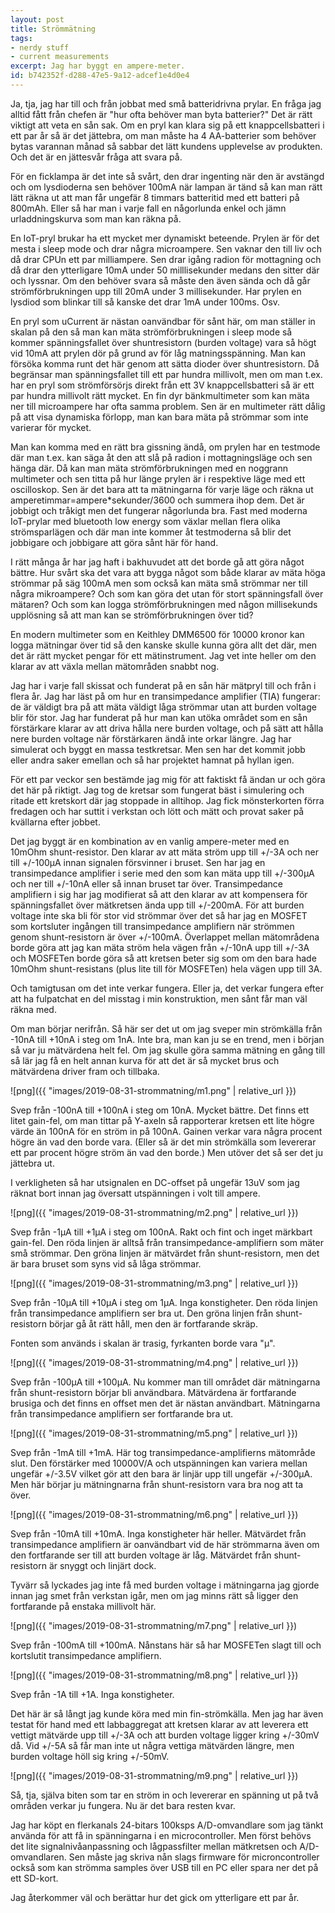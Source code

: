 ```yaml
---
layout: post
title: Strömmätning
tags:
- nerdy stuff
- current measurements
excerpt: Jag har byggt en ampere-meter.
id: b742352f-d288-47e5-9a12-adcef1e4d0e4
---
```


Ja, tja, jag har till och från jobbat med små batteridrivna prylar.
En fråga jag alltid fått från chefen är "hur ofta behöver man byta
batterier?"  Det är rätt viktigt att veta en sån sak.  Om en pryl kan
klara sig på ett knappcellsbatteri i ett par år så är det jättebra, om
man måste ha 4 AA-batterier som behöver bytas varannan månad så
sabbar det lätt kundens upplevelse av produkten.  Och det är en
jättesvår fråga att svara på.

För en ficklampa är det inte så svårt, den drar ingenting när den är
avstängd och om lysdioderna sen behöver 100mA när lampan är tänd så
kan man rätt lätt räkna ut att man får ungefär 8 timmars batteritid
med ett batteri på 800mAh.  Eller så har man i varje fall en
någorlunda enkel och jämn urladdningskurva som man kan räkna på.

En IoT-pryl brukar ha ett mycket mer dynamiskt beteende.  Prylen är
för det mesta i sleep mode och drar några microampere.  Sen vaknar den
till liv och då drar CPUn ett par milliampere.  Sen drar igång radion
för mottagning och då drar den ytterligare 10mA under 50
milllisekunder medans den sitter där och lyssnar.  Om den behöver
svara så måste den även sända och då går strömförbrukningen upp till
20mA under 3 millisekunder.  Har prylen en lysdiod som blinkar till så
kanske det drar 1mA under 100ms.  Osv.

En pryl som uCurrent är nästan oanvändbar för sånt här, om man ställer
in skalan på den så man kan mäta strömförbrukningen i sleep mode så
kommer spänningsfallet över shuntresistorn (burden voltage) vara så
högt vid 10mA att prylen dör på grund av för låg matningsspänning.
Man kan försöka komma runt det här genom att sätta dioder över
shuntresistorn.  Då begränsar man spänningsfallet till ett par hundra
millivolt, men om man t.ex. har en pryl som strömförsörjs direkt från
ett 3V knappcellsbatteri så är ett par hundra millivolt rätt mycket.
En fin dyr bänkmultimeter som kan mäta ner till microampere har ofta
samma problem.  Sen är en multimeter rätt dålig på att visa dynamiska
förlopp, man kan bara mäta på strömmar som inte varierar för mycket.

Man kan komma med en rätt bra gissning ändå, om prylen har en testmode
där man t.ex. kan säga åt den att slå på radion i mottagningsläge och
sen hänga där.  Då kan man mäta strömförbrukningen med en noggrann
multimeter och sen titta på hur länge prylen är i respektive läge med
ett oscilloskop.  Sen är det bara att ta mätningarna för varje läge
och räkna ut amperetimmar=ampere*sekunder/3600 och summera ihop dem.
Det är jobbigt och tråkigt men det fungerar någorlunda bra.  Fast med
moderna IoT-prylar med bluetooth low energy som växlar mellan flera
olika strömsparlägen och där man inte kommer åt testmoderna så blir
det jobbigare och jobbigare att göra sånt här för hand.

I rätt många år har jag haft i bakhuvudet att det borde gå att göra
något bättre.  Hur svårt ska det vara att bygga något som både klarar
av mäta höga strömmar på säg 100mA men som också kan mäta små strömmar
ner till några mikroampere?  Och som kan göra det utan för stort
spänningsfall över mätaren?  Och som kan logga strömförbrukningen med
någon millisekunds upplösning så att man kan se strömförbrukningen
över tid?

En modern multimeter som en Keithley DMM6500 för 10000 kronor kan
logga mätningar över tid så den kanske skulle kunna göra allt det där,
men det är rätt mycket pengar för ett mätinstrument.  Jag vet inte
heller om den klarar av att växla mellan mätområden snabbt nog.

Jag har i varje fall skissat och funderat på en sån här mätpryl till
och från i flera år.  Jag har läst på om hur en transimpedance
amplifier (TIA) fungerar: de är väldigt bra på att mäta väldigt låga
strömmar utan att burden voltage blir för stor.  Jag har funderat på
hur man kan utöka området som en sån förstärkare klarar av att driva
hålla nere burden voltage, och på sätt att hålla nere burden voltage
när förstärkaren ändå inte orkar längre.  Jag har simulerat och byggt
en massa testkretsar.  Men sen har det kommit jobb eller andra saker
emellan och så har projektet hamnat på hyllan igen.

För ett par veckor sen bestämde jag mig för att faktiskt få ändan ur
och göra det här på riktigt.  Jag tog de kretsar som fungerat bäst i
simulering och ritade ett kretskort där jag stoppade in alltihop.  Jag
fick mönsterkorten förra fredagen och har suttit i verkstan och lött
och mätt och provat saker på kvällarna efter jobbet.

Det jag byggt är en kombination av en vanlig ampere-meter med en
10mOhm shunt-resistor.  Den klarar av att mäta ström upp till +/-3A
och ner till +/-100µA innan signalen försvinner i bruset.  Sen har jag
en transimpedance amplifier i serie med den som kan mäta upp till
+/-300µA och ner till +/-10nA eller så innan bruset tar över.
Transimpedance amplifiern i sig har jag modifierat så att den klarar
av att kompensera för spänningsfallet över mätkretsen ända upp till
+/-200mA.  För att burden voltage inte ska bli för stor vid strömmar
över det så har jag en MOSFET som kortsluter ingången till
transimpedance amplifiern när strömmen genom shunt-resistorn är över
+/-100mA.  Överlappet mellan mätområdena borde göra att jag kan mäta
ström hela vägen från +/-10nA upp till +/-3A och MOSFETen borde göra
så att kretsen beter sig som om den bara hade 10mOhm shunt-resistans
(plus lite till för MOSFETen) hela vägen upp till 3A.

Och tamigtusan om det inte verkar fungera.  Eller ja, det verkar
fungera efter att ha fulpatchat en del misstag i min konstruktion, men
sånt får man väl räkna med.

Om man börjar nerifrån.  Så här ser det ut om jag sveper min
strömkälla från -10nA till +10nA i steg om 1nA.  Inte bra, man kan ju
se en trend, men i början så var ju mätvärdena helt fel.  Om jag
skulle göra samma mätning en gång till så lär jag få en helt annan
kurva för att det är så mycket brus och mätvärdena driver fram och
tillbaka.

![png]({{ "images/2019-08-31-strommatning/m1.png" | relative_url }})

Svep från -100nA till +100nA i steg om 10nA.  Mycket bättre.  Det
finns ett litet gain-fel, om man tittar på Y-axeln så rapporterar
kretsen ett lite högre värde än 100nA för en ström in på 100nA.
Gainen verkar vara några procent högre än vad den borde vara.  (Eller
så är det min strömkälla som levererar ett par procent högre ström än
vad den borde.)  Men utöver det så ser det ju jättebra ut.

I verkligheten så har utsignalen en DC-offset på ungefär 13uV som jag
räknat bort innan jag översatt utspänningen i volt till ampere.

![png]({{ "images/2019-08-31-strommatning/m2.png" | relative_url }})

Svep från -1µA till +1µA i steg om 100nA.  Rakt och fint och inget
märkbart gain-fel.  Den röda linjen är alltså från
transimpedance-amplifiern som mäter små strömmar.  Den gröna linjen är
mätvärdet från shunt-resistorn, men det är bara bruset som syns vid så
låga strömmar.

![png]({{ "images/2019-08-31-strommatning/m3.png" | relative_url }})

Svep från -10µA till +10µA i steg om 1µA. Inga konstigheter. Den röda
linjen från transimpedance amplifiern ser bra ut. Den gröna linjen
från shunt-resistorn börjar gå åt rätt håll, men den är fortfarande
skräp.

Fonten som används i skalan är trasig, fyrkanten borde vara "µ".

![png]({{ "images/2019-08-31-strommatning/m4.png" | relative_url }})

Svep från -100µA till +100µA. Nu kommer man till området där
mätningarna från shunt-resistorn börjar bli användbara. Mätvärdena är
fortfarande brusiga och det finns en offset men det är nästan
användbart. Mätningarna från transimpedance amplifiern ser fortfarande
bra ut.

![png]({{ "images/2019-08-31-strommatning/m5.png" | relative_url }})

Svep från -1mA till +1mA. Här tog transimpedance-amplifierns mätområde
slut. Den förstärker med 10000V/A och utspänningen kan variera mellan
ungefär +/-3.5V vilket gör att den bara är linjär upp till ungefär
+/-300µA. Men här börjar ju mätningnarna från shunt-resistorn vara bra
nog att ta över.

![png]({{ "images/2019-08-31-strommatning/m6.png" | relative_url }})

Svep från -10mA till +10mA. Inga konstigheter här heller. Mätvärdet
från transimpedance amplifiern är oanvändbart vid de här strömmarna
även om den fortfarande ser till att burden voltage är låg. Mätvärdet
från shunt-resistorn är snyggt och linjärt dock.

Tyvärr så lyckades jag inte få med burden voltage i mätningarna jag
gjorde innan jag smet från verkstan igår, men om jag minns rätt så
ligger den fortfarande på enstaka millivolt här.

![png]({{ "images/2019-08-31-strommatning/m7.png" | relative_url }})

Svep från -100mA till +100mA. Nånstans här så har MOSFETen slagt till
och kortslutit transimpedance amplifiern.

![png]({{ "images/2019-08-31-strommatning/m8.png" | relative_url }})

Svep från -1A till +1A. Inga konstigheter.

Det här är så långt jag kunde köra med min fin-strömkälla. Men jag har
även testat för hand med ett labbaggregat att kretsen klarar av att
leverera ett vettigt mätvärde upp till +/-3A och att burden voltage
ligger kring +/-30mV då. Vid +/-5A så får man inte ut några vettiga
mätvärden längre, men burden voltage höll sig kring +/-50mV.

![png]({{ "images/2019-08-31-strommatning/m9.png" | relative_url }})

Så, tja, själva biten som tar en ström in och levererar en spänning ut
på två områden verkar ju fungera. Nu är det bara resten kvar.

Jag har köpt en flerkanals 24-bitars 100ksps A/D-omvandlare som jag
tänkt använda för att få in spänningarna i en microcontroller. Men
först behövs det lite signalnivåanpassning och lågpassfilter mellan
mätkretsen och A/D-omvandlaren. Sen måste jag skriva nån slags
firmware för microncontroller också som kan strömma samples över USB
till en PC eller spara ner det på ett SD-kort.

Jag återkommer väl och berättar hur det gick om ytterligare ett par år.
